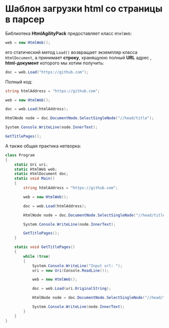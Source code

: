 # Шаблон загрузки html со страницы в парсер
Библиотека **HtmlAgilityPack** предоставляет класс `HtmlWeb`:
```csharp
web = new HtmlWeb();
```
его статический метод `Load()` возвращает экземпляр класса `HtmlDocument`, а принимает **строку**, хранящуюю полный **URL** адрес , **html-документ** которого мы хотим получить:
```csharp
doc = web.Load("https://github.com");
``` 
Полный код:
```csharp
string htmlAddress = "https://github.com";

web = new HtmlWeb();

doc = web.Load(htmlAddress);

HtmlNode node = doc.DocumentNode.SelectSingleNode("//head/title");

System.Console.WriteLine(node.InnerText);

GetTitlePages();
```

А также общая практика нетворка:
```csharp
class Program
{
    static Uri uri;
    static HtmlWeb web;
    static HtmlDocument doc;
    static void Main()
    {
        string htmlAddress = "https://github.com";

        web = new HtmlWeb();

        doc = web.Load(htmlAddress);

        HtmlNode node = doc.DocumentNode.SelectSingleNode("//head/title");

        System.Console.WriteLine(node.InnerText);

        GetTitlePages();
    }

    static void GetTitlePages()
    {
        while (true)
        {
            System.Console.WriteLine("Input url: ");
            uri = new Uri(Console.ReadLine());

            web = new HtmlWeb();

            doc = web.Load(uri.OriginalString);

            HtmlNode node = doc.DocumentNode.SelectSingleNode("//head/title");

            System.Console.WriteLine(node.InnerText);
        }
    }
}
```